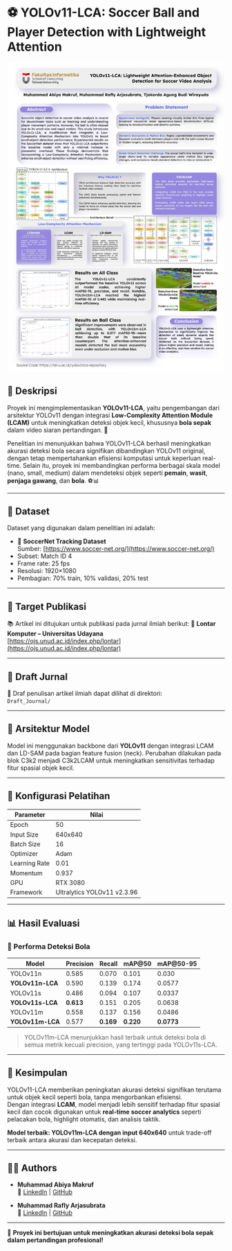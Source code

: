 # ⚽ YOLOv11-LCA: Soccer Ball and Player Detection with Lightweight Attention

![Poster](Draft_Journal\poster.jpg)


## 📌 Deskripsi
Proyek ini mengimplementasikan **YOLOv11-LCA**, yaitu pengembangan dari arsitektur YOLOv11 dengan integrasi **Low-Complexity Attention Module (LCAM)** untuk meningkatkan deteksi objek kecil, khususnya **bola sepak** dalam video siaran pertandingan. 🎯

Penelitian ini menunjukkan bahwa YOLOv11-LCA berhasil meningkatkan akurasi deteksi bola secara signifikan dibandingkan YOLOv11 original, dengan tetap mempertahankan efisiensi komputasi untuk keperluan real-time. Selain itu, proyek ini membandingkan performa berbagai skala model (nano, small, medium) dalam mendeteksi objek seperti **pemain**, **wasit**, **penjaga gawang**, dan **bola**. ⚽📊

---

## 📂 Dataset
Dataset yang digunakan dalam penelitian ini adalah:
- 🔗 **SoccerNet Tracking Dataset**  
  Sumber: [https://www.soccer-net.org/](https://www.soccer-net.org/)
- Subset: Match ID 4
- Frame rate: 25 fps
- Resolusi: 1920×1080
- Pembagian: 70% train, 10% validasi, 20% test

---

## 🎯 Target Publikasi
📚 Artikel ini ditujukan untuk publikasi pada jurnal ilmiah berikut:
🔗 **Lontar Komputer – Universitas Udayana**  
[https://ojs.unud.ac.id/index.php/lontar](https://ojs.unud.ac.id/index.php/lontar)

---

## 📁 Draft Jurnal
📄 Draf penulisan artikel ilmiah dapat dilihat di direktori:  
`Draft_Journal/`

---

## 🧠 Arsitektur Model
Model ini menggunakan backbone dari **YOLOv11** dengan integrasi LCAM dan LD-SAM pada bagian feature fusion (neck). Perubahan dilakukan pada blok C3k2 menjadi C3k2LCAM untuk meningkatkan sensitivitas terhadap fitur spasial objek kecil.

---

## 🔧 Konfigurasi Pelatihan
| Parameter        | Nilai        |
|------------------|--------------|
| Epoch            | 50           |
| Input Size       | 640x640      |
| Batch Size       | 16           |
| Optimizer        | Adam         |
| Learning Rate    | 0.01         |
| Momentum         | 0.937        |
| GPU              | RTX 3080     |
| Framework        | Ultralytics YOLOv11 v2.3.96 |

---

## 📊 Hasil Evaluasi

### 📌 Performa Deteksi Bola
| Model           | Precision | Recall | mAP@50 | mAP@50-95 |
|------------------|-----------|--------|--------|-----------|
| YOLOv11n         | 0.585     | 0.070  | 0.101  | 0.030     |
| **YOLOv11n-LCA** | 0.590     | 0.139  | 0.174  | 0.0577    |
| YOLOv11s         | 0.486     | 0.094  | 0.107  | 0.0337    |
| **YOLOv11s-LCA** | **0.613** | 0.151  | 0.205  | 0.0638    |
| YOLOv11m         | 0.558     | 0.137  | 0.156  | 0.0486    |
| **YOLOv11m-LCA** | 0.577     | **0.169** | **0.220** | **0.0773** |

> YOLOv11m-LCA menunjukkan hasil terbaik untuk deteksi bola di semua metrik kecuali precision, yang tertinggi pada YOLOv11s-LCA.

---

## 🧠 Kesimpulan
YOLOv11-LCA memberikan peningkatan akurasi deteksi signifikan terutama untuk objek kecil seperti bola, tanpa mengorbankan efisiensi.  
Dengan integrasi **LCAM**, model menjadi lebih sensitif terhadap fitur spasial kecil dan cocok digunakan untuk **real-time soccer analytics** seperti pelacakan bola, highlight otomatis, dan analisis taktik.  

**Model terbaik: YOLOv11m-LCA dengan input 640x640** untuk trade-off terbaik antara akurasi dan kecepatan deteksi.

---

## 👨‍💻 Authors
- **Muhammad Abiya Makruf**  
  🔗 [LinkedIn](https://www.linkedin.com/in/abiyamakruf/) | [GitHub](https://github.com/AbiyaMakruf)

- **Muhammad Rafly Arjasubrata**  
  🔗 [LinkedIn](https://www.linkedin.com/in/raflyarj/) | [GitHub](https://github.com/MuhRaflyArj)

---

🎯 **Proyek ini bertujuan untuk meningkatkan akurasi deteksi bola sepak dalam pertandingan profesional!**
